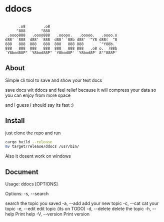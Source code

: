 # ddocs
```

      .o8        .o8
     "888       "888
 .oooo888   .oooo888   .ooooo.   .ooooo.   .oooo.o
d88' `888  d88' `888  d88' `88b d88' `"Y8 d88(  "8
888   888  888   888  888   888 888       `"Y88b.
888   888  888   888  888   888 888   .o8 o.  )88b
`Y8bod88P" `Y8bod88P" `Y8bod8P' `Y8bod8P' 8""888P'
```

## About
Simple cli tool to save and show your text docs

save docs wit ddocs and feel relief
because it will compress your data so you can enjoy from more space

and i guess i should say its fast :)


## Install

just clone the repo and run 
```sh
cargo build --release
mv target/release/ddocs /usr/bin/
```

Also it dosent work on windows

## Document

Usage: ddocs [OPTIONS]

Options:
  -s, --search <SEARCH>  search the topic you saved
  -a, --add <ADD>        add your new topic
  -c, --cat <CAT>        cat your topic
  -e, --edit <EDIT>      edit topic (its on TODO)
  -d, --delete <DELETE>  delete the topic
  -h, --help             Print help
  -V, --version          Print version


